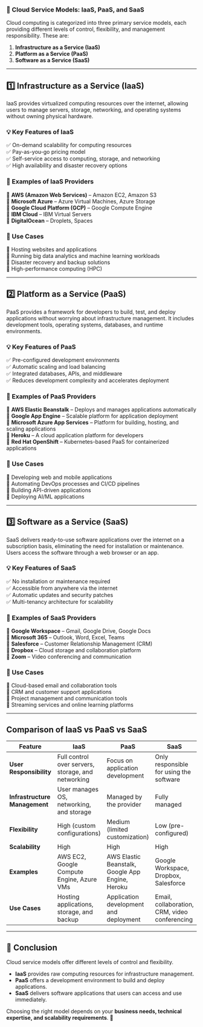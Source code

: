### **📌 Cloud Service Models: IaaS, PaaS, and SaaS**  

Cloud computing is categorized into three primary service models, each providing different levels of control, flexibility, and management responsibility. These are:  

1. **Infrastructure as a Service (IaaS)**  
2. **Platform as a Service (PaaS)**  
3. **Software as a Service (SaaS)**  

---

## **1️⃣ Infrastructure as a Service (IaaS)**  
IaaS provides virtualized computing resources over the internet, allowing users to manage servers, storage, networking, and operating systems without owning physical hardware.  

### **💡 Key Features of IaaS**  
✅ On-demand scalability for computing resources  
✅ Pay-as-you-go pricing model  
✅ Self-service access to computing, storage, and networking  
✅ High availability and disaster recovery options  

### **📌 Examples of IaaS Providers**  
🔹 **AWS (Amazon Web Services)** – Amazon EC2, Amazon S3  
🔹 **Microsoft Azure** – Azure Virtual Machines, Azure Storage  
🔹 **Google Cloud Platform (GCP)** – Google Compute Engine  
🔹 **IBM Cloud** – IBM Virtual Servers  
🔹 **DigitalOcean** – Droplets, Spaces  

### **🏢 Use Cases**  
📌 Hosting websites and applications  
📌 Running big data analytics and machine learning workloads  
📌 Disaster recovery and backup solutions  
📌 High-performance computing (HPC)  

---

## **2️⃣ Platform as a Service (PaaS)**  
PaaS provides a framework for developers to build, test, and deploy applications without worrying about infrastructure management. It includes development tools, operating systems, databases, and runtime environments.  

### **💡 Key Features of PaaS**  
✅ Pre-configured development environments  
✅ Automatic scaling and load balancing  
✅ Integrated databases, APIs, and middleware  
✅ Reduces development complexity and accelerates deployment  

### **📌 Examples of PaaS Providers**  
🔹 **AWS Elastic Beanstalk** – Deploys and manages applications automatically  
🔹 **Google App Engine** – Scalable platform for application deployment  
🔹 **Microsoft Azure App Services** – Platform for building, hosting, and scaling applications  
🔹 **Heroku** – A cloud application platform for developers  
🔹 **Red Hat OpenShift** – Kubernetes-based PaaS for containerized applications  

### **🏢 Use Cases**  
📌 Developing web and mobile applications  
📌 Automating DevOps processes and CI/CD pipelines  
📌 Building API-driven applications  
📌 Deploying AI/ML applications  

---

## **3️⃣ Software as a Service (SaaS)**  
SaaS delivers ready-to-use software applications over the internet on a subscription basis, eliminating the need for installation or maintenance. Users access the software through a web browser or an app.  

### **💡 Key Features of SaaS**  
✅ No installation or maintenance required  
✅ Accessible from anywhere via the internet  
✅ Automatic updates and security patches  
✅ Multi-tenancy architecture for scalability  

### **📌 Examples of SaaS Providers**  
🔹 **Google Workspace** – Gmail, Google Drive, Google Docs  
🔹 **Microsoft 365** – Outlook, Word, Excel, Teams  
🔹 **Salesforce** – Customer Relationship Management (CRM)  
🔹 **Dropbox** – Cloud storage and collaboration platform  
🔹 **Zoom** – Video conferencing and communication  

### **🏢 Use Cases**  
📌 Cloud-based email and collaboration tools  
📌 CRM and customer support applications  
📌 Project management and communication tools  
📌 Streaming services and online learning platforms  

---

## **Comparison of IaaS vs PaaS vs SaaS**  

| Feature         | **IaaS**                        | **PaaS**                         | **SaaS**                        |
|---------------|--------------------------------|---------------------------------|--------------------------------|
| **User Responsibility** | Full control over servers, storage, and networking | Focus on application development | Only responsible for using the software |
| **Infrastructure Management** | User manages OS, networking, and storage | Managed by the provider | Fully managed |
| **Flexibility** | High (custom configurations) | Medium (limited customization) | Low (pre-configured) |
| **Scalability** | High | High | High |
| **Examples** | AWS EC2, Google Compute Engine, Azure VMs | AWS Elastic Beanstalk, Google App Engine, Heroku | Google Workspace, Dropbox, Salesforce |
| **Use Cases** | Hosting applications, storage, and backup | Application development and deployment | Email, collaboration, CRM, video conferencing |

---

## **📌 Conclusion**  
Cloud service models offer different levels of control and flexibility.  
- **IaaS** provides raw computing resources for infrastructure management.  
- **PaaS** offers a development environment to build and deploy applications.  
- **SaaS** delivers software applications that users can access and use immediately.  

Choosing the right model depends on your **business needs, technical expertise, and scalability requirements**. 🚀
